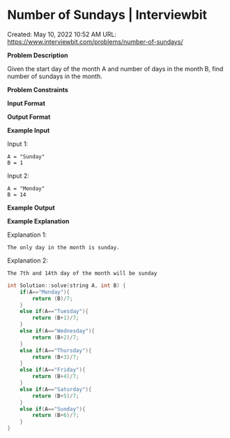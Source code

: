 # Number of Sundays | Interviewbit

Created: May 10, 2022 10:52 AM
URL: https://www.interviewbit.com/problems/number-of-sundays/

**Problem Description**

Given the start day of the month A and number of days in the month B, find number of sundays in the month.

**Problem Constraints**

**Input Format**

**Output Format**

**Example Input**

Input 1:

```
A = "Sunday"
B = 1

```

Input 2:

```
A = "Monday"
B = 14

```

**Example Output**

**Example Explanation**

Explanation 1:

```
The only day in the month is sunday.
```

Explanation 2:

```
The 7th and 14th day of the month will be sunday
```

```cpp
int Solution::solve(string A, int B) {
    if(A=="Monday"){
        return (B)/7;
    }
    else if(A=="Tuesday"){
        return (B+1)/7;
    }
    else if(A=="Wednesday"){
        return (B+2)/7;
    }
    else if(A=="Thursday"){
        return (B+3)/7;
    }
    else if(A=="Friday"){
        return (B+4)/7;
    }
    else if(A=="Saturday"){
        return (B+5)/7;
    }
    else if(A=="Sunday"){
        return (B+6)/7;
    }
}
```